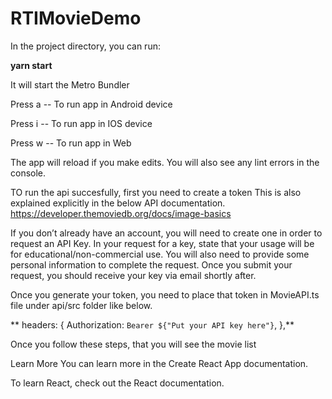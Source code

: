 # RTIMovieDemo
In the project directory, you can run:

**yarn start**

It will start the Metro Bundler


Press a -- To run app in Android device


Press i -- To run app in IOS device


Press w --  To run app in Web


The app will reload if you make edits.
You will also see any lint errors in the console.

TO run the api succesfully, first you need to create a token This is also explained explicitly in the below API documentation.
https://developer.themoviedb.org/docs/image-basics

If you don’t already have an account, you will need to create one in order to request an API Key. 
In your request for a key, state that your usage will be for educational/non-commercial use. You will also need to provide some personal information to complete the request. Once you submit your request, you should receive your key via email shortly after. 

Once you generate your token, you need to place that token in MovieAPI.ts file under api/src folder like below.

**
headers: {
    Authorization: `Bearer ${"Put your API key here"}`,
},**

Once you follow these steps, that you will see the movie list

Learn More
You can learn more in the Create React App documentation.

To learn React, check out the React documentation.
